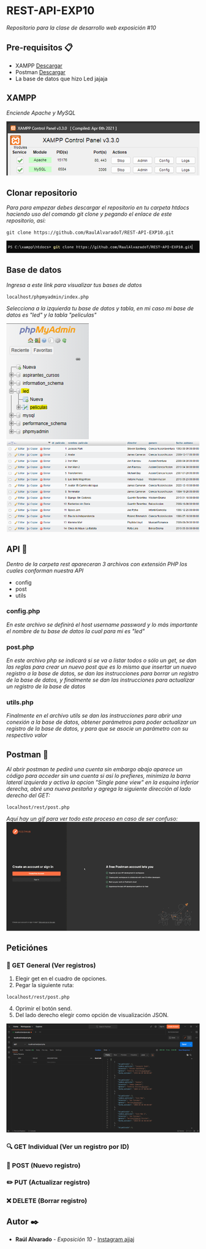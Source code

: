 # REST-API-EXP10
_Repositorio para la clase de desarrollo web exposición #10_

## Pre-requisitos 📋
- XAMPP [Descargar](https://www.apachefriends.org/es/download.html)
- Postman [Descargar](https://www.postman.com/downloads/)
- La base de datos que hizo Led jajaja

## XAMPP
_Enciende Apache y MySQL_

![XAMPP](https://github.com/RaulAlvaradoT/REST-API-EXP10/blob/main/Imagenes/XAMPP.png)

## Clonar repositorio
_Para para empezar debes descargar el repositorio en tu carpeta htdocs haciendo uso del comando git clone y pegando el enlace de este repositorio, asi:_

```
git clone https://github.com/RaulAlvaradoT/REST-API-EXP10.git
```

![Ejemplo](https://github.com/RaulAlvaradoT/REST-API-EXP10/blob/main/Imagenes/gitclone.png)

## Base de datos
_Ingresa a este link para visualizar tus bases de datos_
```
localhost/phpmyadmin/index.php
```
_Selecciona a la izquierda tu base de datos y tabla, en mi caso mi base de datos es "led" y la tabla "peliculas"_

![BD](https://github.com/RaulAlvaradoT/REST-API-EXP10/blob/main/Imagenes/BD.png)
<img src="https://github.com/RaulAlvaradoT/REST-API-EXP10/blob/main/Imagenes/tabla.png" alt="tabla" width="650">

## API 🔧

_Dentro de la carpeta rest apareceran 3 archivos con extensión PHP los cuales conforman nuestra API_
- config
- post
- utils

### config.php
_En este archivo se definirá el host username password y lo más importante el nombre de tu base de datos la cual para mi es "led"_

### post.php
_En este archivo php se indicará si se va a listar todos o sólo un get, se dan las reglas para crear un nuevo post que es lo mismo que insertar un nuevo registro a la base de datos, se dan las instrucciones para borrar un registro de la base de datos, y finalmente se dan las instrucciones para actualizar un registro de la base de datos_

### utils.php
_Finalmente en el archivo utils se dan las instrucciones para abrir una conexión a la base de datos, obtener parámetros para poder actualizar un registro de la base de datos, y para que se asocie un parámetro con su respectivo valor_

## Postman :email:
_Al abrir postman te pedirá una cuenta sin embargo abajo aparece un código para acceder sin una cuenta si asi lo prefieres, minimiza la barra lateral izquierda y activa la opcion "Single pane view" en la esquina inferior derecha, abré una nueva pestaña y agrega la siguiente dirección al lado derecho del GET:_
```
localhost/rest/post.php
```

_Aquí hay un gif para ver todo este proceso en caso de ser confuso:_
<img src="https://github.com/RaulAlvaradoT/REST-API-EXP10/blob/main/Imagenes/gif.gif" alt="gif">

## Peticiónes

### :eyes: GET General (Ver registros)
1. Elegir get en el cuadro de opciones.
2. Pegar la siguiente ruta:
```
localhost/rest/post.php
```
4. Oprimir el botón send.
5. Del lado derecho elegir como opción de visualización JSON.

<img src="https://github.com/RaulAlvaradoT/REST-API-EXP10/blob/main/Imagenes/GETgen.png" alt="GET1">




### :mag: GET Individual (Ver un registro por ID)
### :pencil: POST (Nuevo registro)
### :pencil2: PUT (Actualizar registro)
### :x: DELETE (Borrar registro)

## Autor ✒️
* **Raúl Alvarado** - *Exposición 10* - [Instagram ajjaj](https://www.instagram.com/raulalvarado.jpg/)
